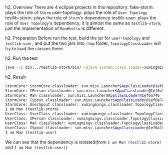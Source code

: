 h2. Overview
There are 4 eclipse projects in this repository:
fake-storm: plays the role of `Storm`
user-topology: plays the role of `User Topology`
testlib-storm: plays the role of `Storm`'s dependency
testlib-user: plays the role of `User Topology`'s dependency, it is almost the same as `testlib-storm`, just the implementation of `Man#hello` is different.

h2. Preparation
Before run the test, build the jar for `user-topology` and `testlib-user`, and put the two jars into `/tmp` folder, `TopologyClassLoader` will try to load the classes there.

h2. Run the test
```bash
java -cp bin:../testlib-storm/bin/ -Djava.system.class.loader=xumingmingv.classloader.TopologyClassLoader xumingmingv.classloader.StormCore
```

h2. Result
```bash
StormCore: StormCore classloader: sun.misc.Launcher$AppClassLoader@1ef6a746
StormCore: IPerson classloader: sun.misc.Launcher$AppClassLoader@1ef6a746
StormCore: Man classloader: sun.misc.Launcher$AppClassLoader@1ef6a746
StormCore: ISpout classloader: sun.misc.Launcher$AppClassLoader@1ef6a746
StormCore: UserSpout classloader: xumingmingv.classloader.TopologyClassLoader@67386000
I am Man (testlib-storm)
UserClass: UserClass classloader: xumingmingv.classloader.TopologyClassLoader@67386000
UserClass: IPerson classloader: xumingmingv.classloader.TopologyClassLoader@67386000
UserClass: Man classloader: xumingmingv.classloader.TopologyClassLoader@67386000
UserClass: ISpout classloader: sun.misc.Launcher$AppClassLoader@1ef6a746
I am Man (testlib-user)
```

We can see that the dependency is isolated(from `I am Man (testlib-storm)` and `I am Man (testlib-user)`)
